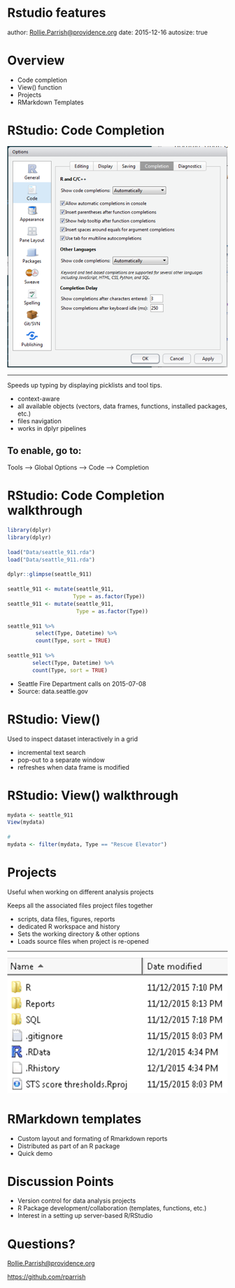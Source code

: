 Rstudio features
========================================================
author: Rollie.Parrish@providence.org
date: 2015-12-16
autosize: true


Overview
===============

- Code completion
- View() function
- Projects
- RMarkdown Templates




RStudio: Code Completion
==================

![alt text](Rstudio_features-figure/code_completion.png)

***
Speeds up typing by displaying picklists and tool tips.
 - context-aware
 - all available objects (vectors, data frames, functions, installed packages, etc.)
 - files navigation
 - works in dplyr pipelines

## To enable, go to:
Tools --> Global Options --> Code --> Completion




RStudio: Code Completion walkthrough
==================



<!--
# remember to setwd() to source file location
# enter each line in console window
-->


```r
library(dplyr)
library(dplyr)

load("Data/seattle_911.rda")
load("Data/seattle_911.rda")

dplyr::glimpse(seattle_911)

seattle_911 <- mutate(seattle_911,
                     Type = as.factor(Type))
seattle_911 <- mutate(seattle_911,
                      Type = as.factor(Type))

seattle_911 %>%
         select(Type, Datetime) %>%
         count(Type, sort = TRUE)

seattle_911 %>%
        select(Type, Datetime) %>%
        count(Type, sort = TRUE)
```

- Seattle Fire Department calls on 2015-07-08
- Source: data.seattle.gov


RStudio: View()
===============

Used to inspect dataset interactively in a grid

- incremental text search
- pop-out to a separate window
- refreshes when data frame is modified


RStudio: View() walkthrough
===============


```r
mydata <- seattle_911
View(mydata)

#
mydata <- filter(mydata, Type == "Rescue Elevator")
```


Projects
========

Useful when working on different analysis projects

Keeps all the associated files project files together
 - scripts, data files, figures, reports
 - dedicated R workspace and history
 - Sets the working directory & other options
 - Loads source files when project is re-opened


***
![alt text](Rstudio_features-figure/project_folders.png)




RMarkdown templates
===================

- Custom layout and formating of Rmarkdown reports
- Distributed as part of an R package
- Quick demo





Discussion Points
=================

- Version control for data analysis projects
- R Package development/collaboration (templates, functions, etc.)
- Interest in a setting up server-based R/RStudio




Questions?
=========




Rollie.Parrish@providence.org

https://github.com/rparrish

